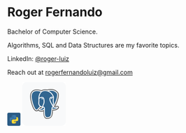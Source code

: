 # Roger Fernando

Bachelor of Computer Science.

Algorithms, SQL and Data Structures are my favorite topics.

LinkedIn: [@roger-luiz](http://linkedin.com/in/roger-luiz)

Reach out at [rogerfernandoluiz@gmail.com](mailto:rogerfernandoluiz@gmail.com)

<img src="./assets/python.svg" width="30px" /> <img src="./assets/postgresql.svg" />

